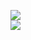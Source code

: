 [![](https://img.shields.io/badge/Made%20With-Github%20Spray-lightgrey.svg?style=for-the-badge&logo=github)](https://github.com/Annihil/github-spray#28967)  
[![](https://i.imgur.com/2DrTn0Z.gif)](https://github.com/Annihil/github-spray)
